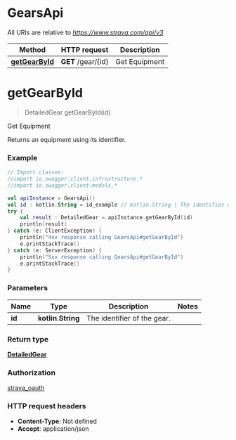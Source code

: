 # GearsApi

All URIs are relative to *https://www.strava.com/api/v3*

Method | HTTP request | Description
------------- | ------------- | -------------
[**getGearById**](GearsApi.md#getGearById) | **GET** /gear/{id} | Get Equipment


<a name="getGearById"></a>
# **getGearById**
> DetailedGear getGearById(id)

Get Equipment

Returns an equipment using its identifier.

### Example
```kotlin
// Import classes:
//import io.swagger.client.infrastructure.*
//import io.swagger.client.models.*

val apiInstance = GearsApi()
val id : kotlin.String = id_example // kotlin.String | The identifier of the gear.
try {
    val result : DetailedGear = apiInstance.getGearById(id)
    println(result)
} catch (e: ClientException) {
    println("4xx response calling GearsApi#getGearById")
    e.printStackTrace()
} catch (e: ServerException) {
    println("5xx response calling GearsApi#getGearById")
    e.printStackTrace()
}
```

### Parameters

Name | Type | Description  | Notes
------------- | ------------- | ------------- | -------------
 **id** | **kotlin.String**| The identifier of the gear. |

### Return type

[**DetailedGear**](DetailedGear.md)

### Authorization

[strava_oauth](../README.md#strava_oauth)

### HTTP request headers

 - **Content-Type**: Not defined
 - **Accept**: application/json

